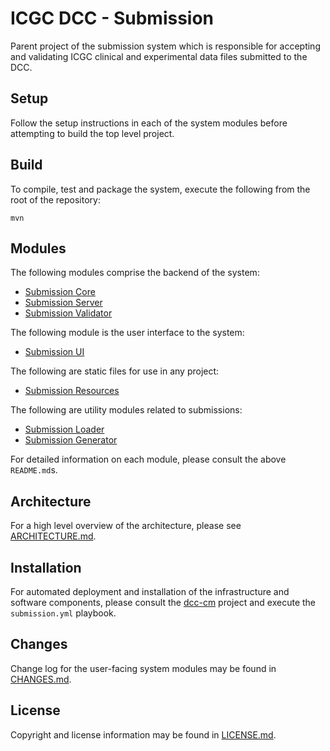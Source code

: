 # ICGC DCC - Submission

Parent project of the submission system which is responsible for accepting and validating ICGC clinical and experimental data files submitted to the DCC.

## Setup

Follow the setup instructions in each of the system modules before attempting to build the top level project.

## Build

To compile, test and package the system, execute the following from the root of the repository:

```shell
mvn
```

## Modules

The following modules comprise the backend of the system:

- [Submission Core](dcc-submission-core/README.md)
- [Submission Server](dcc-submission-server/README.md)
- [Submission Validator](dcc-submission-validator/README.md)

The following module is the user interface to the system:

- [Submission UI](dcc-submission-ui/README.md)

The following are static files for use in any project:

- [Submission Resources](dcc-submission-resources/README.md)

The following are utility modules related to submissions:

- [Submission Loader](dcc-submission-loader/README.md)
- [Submission Generator](dcc-submission-generator/README.md)

For detailed information on each module, please consult the above `README.md`s.

## Architecture

For a high level overview of the architecture, please see [ARCHITECTURE.md](ARCHITECTURE.md).

## Installation

For automated deployment and installation of the infrastructure and software components, please consult the [dcc-cm](https://github.com/icgc-dcc/dcc-cm/blob/develop/ansible/README.md) project and execute the `submission.yml` playbook.

## Changes

Change log for the user-facing system modules may be found in [CHANGES.md](CHANGES.md).

## License

Copyright and license information may be found in [LICENSE.md](LICENSE.md).
